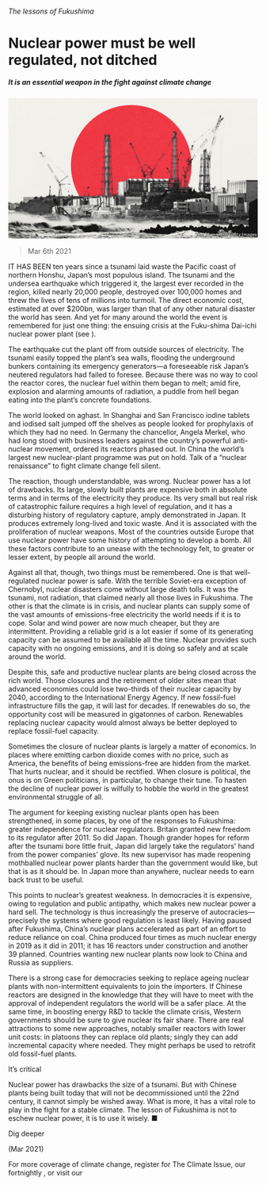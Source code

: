 ###### The lessons of Fukushima

# Nuclear power must be well regulated, not ditched 

##### It is an essential weapon in the fight against climate change 

![image](images/20210306_LDD002_0.jpg) 

> Mar 6th 2021 


IT HAS BEEN ten years since a tsunami laid waste the Pacific coast of northern Honshu, Japan’s most populous island. The tsunami and the undersea earthquake which triggered it, the largest ever recorded in the region, killed nearly 20,000 people, destroyed over 100,000 homes and threw the lives of tens of millions into turmoil. The direct economic cost, estimated at over $200bn, was larger than that of any other natural disaster the world has seen. And yet for many around the world the event is remembered for just one thing: the ensuing crisis at the Fuku-shima Dai-ichi nuclear power plant (see ).


The earthquake cut the plant off from outside sources of electricity. The tsunami easily topped the plant’s sea walls, flooding the underground bunkers containing its emergency generators—a foreseeable risk Japan’s neutered regulators had failed to foresee. Because there was no way to cool the reactor cores, the nuclear fuel within them began to melt; amid fire, explosion and alarming amounts of radiation, a puddle from hell began eating into the plant’s concrete foundations.



The world looked on aghast. In Shanghai and San Francisco iodine tablets and iodised salt jumped off the shelves as people looked for prophylaxis of which they had no need. In Germany the chancellor, Angela Merkel, who had long stood with business leaders against the country’s powerful anti-nuclear movement, ordered its reactors phased out. In China the world’s largest new nuclear-plant programme was put on hold. Talk of a “nuclear renaissance” to fight climate change fell silent.


The reaction, though understandable, was wrong. Nuclear power has a lot of drawbacks. Its large, slowly built plants are expensive both in absolute terms and in terms of the electricity they produce. Its very small but real risk of catastrophic failure requires a high level of regulation, and it has a disturbing history of regulatory capture, amply demonstrated in Japan. It produces extremely long-lived and toxic waste. And it is associated with the proliferation of nuclear weapons. Most of the countries outside Europe that use nuclear power have some history of attempting to develop a bomb. All these factors contribute to an unease with the technology felt, to greater or lesser extent, by people all around the world.


Against all that, though, two things must be remembered. One is that well-regulated nuclear power is safe. With the terrible Soviet-era exception of Chernobyl, nuclear disasters come without large death tolls. It was the tsunami, not radiation, that claimed nearly all those lives in Fukushima. The other is that the climate is in crisis, and nuclear plants can supply some of the vast amounts of emissions-free electricity the world needs if it is to cope. Solar and wind power are now much cheaper, but they are intermittent. Providing a reliable grid is a lot easier if some of its generating capacity can be assumed to be available all the time. Nuclear provides such capacity with no ongoing emissions, and it is doing so safely and at scale around the world.


Despite this, safe and productive nuclear plants are being closed across the rich world. Those closures and the retirement of older sites mean that advanced economies could lose two-thirds of their nuclear capacity by 2040, according to the International Energy Agency. If new fossil-fuel infrastructure fills the gap, it will last for decades. If renewables do so, the opportunity cost will be measured in gigatonnes of carbon. Renewables replacing nuclear capacity would almost always be better deployed to replace fossil-fuel capacity.


Sometimes the closure of nuclear plants is largely a matter of economics. In places where emitting carbon dioxide comes with no price, such as America, the benefits of being emissions-free are hidden from the market. That hurts nuclear, and it should be rectified. When closure is political, the onus is on Green politicians, in particular, to change their tune. To hasten the decline of nuclear power is wilfully to hobble the world in the greatest environmental struggle of all.


The argument for keeping existing nuclear plants open has been strengthened, in some places, by one of the responses to Fukushima: greater independence for nuclear regulators. Britain granted new freedom to its regulator after 2011. So did Japan. Though grander hopes for reform after the tsunami bore little fruit, Japan did largely take the regulators’ hand from the power companies’ glove. Its new supervisor has made reopening mothballed nuclear power plants harder than the government would like, but that is as it should be. In Japan more than anywhere, nuclear needs to earn back trust to be useful.


This points to nuclear’s greatest weakness. In democracies it is expensive, owing to regulation and public antipathy, which makes new nuclear power a hard sell. The technology is thus increasingly the preserve of autocracies—precisely the systems where good regulation is least likely. Having paused after Fukushima, China’s nuclear plans accelerated as part of an effort to reduce reliance on coal. China produced four times as much nuclear energy in 2019 as it did in 2011; it has 16 reactors under construction and another 39 planned. Countries wanting new nuclear plants now look to China and Russia as suppliers.


There is a strong case for democracies seeking to replace ageing nuclear plants with non-intermittent equivalents to join the importers. If Chinese reactors are designed in the knowledge that they will have to meet with the approval of independent regulators the world will be a safer place. At the same time, in boosting energy R&amp;D to tackle the climate crisis, Western governments should be sure to give nuclear its fair share. There are real attractions to some new approaches, notably smaller reactors with lower unit costs: in platoons they can replace old plants; singly they can add incremental capacity where needed. They might perhaps be used to retrofit old fossil-fuel plants.

It’s critical


Nuclear power has drawbacks the size of a tsunami. But with Chinese plants being built today that will not be decommissioned until the 22nd century, it cannot simply be wished away. What is more, it has a vital role to play in the fight for a stable climate. The lesson of Fukushima is not to eschew nuclear power, it is to use it wisely. ■


Dig deeper


 (Mar 2021)


For more coverage of climate change, register for The Climate Issue, our fortnightly , or visit our 

